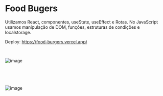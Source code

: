 # Food Bugers

<p>Utilizamos React, componentes, useState, useEffect e Rotas. No JavaScript usamos manipulação de DOM, funções, estruturas de condições e localstorage.</p>

Deploy: https://food-burgers.vercel.app/

<br>

![image](https://github.com/Nightalone/food-burgers/assets/90106463/bdf613be-8fdd-40df-8c2c-8bbb739a3857)

#
<br><br>
![image](https://github.com/Nightalone/food-burgers/assets/90106463/a973d21f-a388-4a43-9293-3bf816cb5e99)



